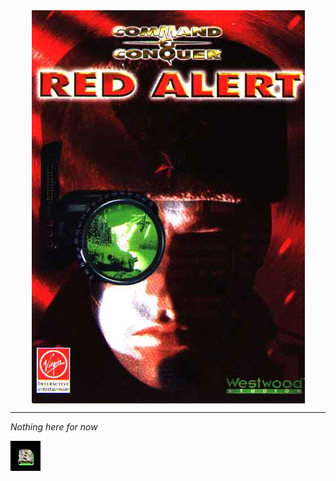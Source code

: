 <img src="img/ra.png" alt="vision" style="display: block; margin: auto; width: 150;"/>

---

*Nothing here for now*

![Construction Yard Animation](img/mcv-spin.gif)
